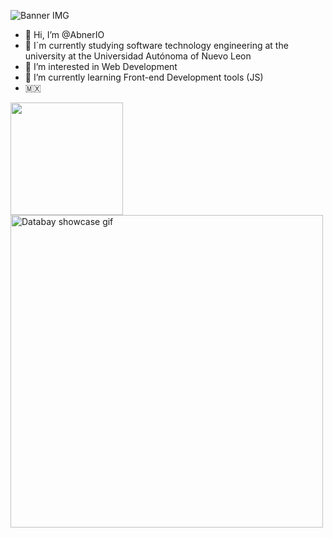 ![Banner IMG](https://github.com/AbnerIO/Random/blob/main/Banner.png)

- 👋 Hi, I’m @AbnerIO
- 📱 I´m currently studying software technology engineering at the university at the Universidad Autónoma of Nuevo Leon 
- 👀 I’m interested in Web Development
- 🌱 I’m currently learning Front-end Development tools (JS)
- :mexico: 

<img height="180em" src="https://github-readme-stats.vercel.app/api?username=AbnerIO&show_icons=true&hide_border=true&&count_private=true&include_all_commits=true" />
<img src="https://github.com/Voyz/voyz_public/blob/master/databay_promo_vidA_gif_A03.gif" alt="Databay showcase gif" title="Databay showcase gif" width="500"/>
